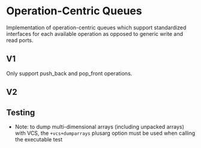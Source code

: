 # Operation-Centric Queues
Implementation of operation-centric queues which support standardized interfaces for each available operation as opposed to generic write and read ports.

## V1
Only support push_back and pop_front operations.

## V2

## Testing
- Note: to dump multi-dimensional arrays (including unpacked arrays) with VCS, the `+vcs+dumparrays` plusarg option must be used when calling the executable test